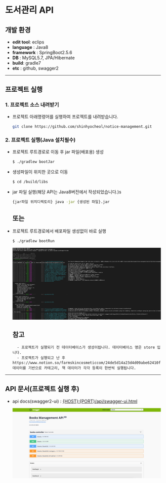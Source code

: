 # 도서관리 API

## 개발 환경

- **edit tool**: eclips
- **language** : Java8
- **framework** : SpringBoot2.5.6
- **DB** : MySQL5.7, JPA/Hibernate
- **build**: gradle7
- **etc** : github, swagger2

---


## 프로젝트 실행

### 1. 프로젝트 소스 내려받기

- 프로젝트 아래명령어를 실행하여 프로젝트를 내려받습니다.
    
    ```bash
    git clone https://github.com/shinhyocheol/notice-management.git
    ```
    

### **2. 프로젝트 실행(Java 설치필수)**

- 프로젝트 루트경로로 이동 후 jar 파일(배포용) 생성
    
    ```bash
    $ ./gradlew bootJar						
    ```
    
- 생성파일이 위치한 곳으로 이동
    
    ```bash
    $ cd /build/libs
    ```
    
- jar 파일 실행(해당 API는 Java8버전에서 작성되었습니다.)s
    
    ```bash
    {jar파일 위치디렉토리} java -jar {생성된 파일}.jar  		
    ```
    
    ## **또는**
    
- 프로젝트 루트경로에서 배포파일 생성없이 바로 실행
    
    ```bash
    $ ./gradlew bootRun
    ```
    

    ![스크린샷 2021-11-14 오후 10.26.04.png](https://github.com/shinhyocheol/books-management/blob/master/screenshot.png)
    
    
    ## 참고
        - 프로젝트가 실행되기 전 데이터베이스가 생성이됩니다. 데이터베이스 명은 store 입니다.
        - 프로젝트가 실행되고 난 후 https://www.notion.so/farmskincosmeticcom/24de5d14a23d4d09abe62410f1da3fbe 데이터를 기반으로 카테고리, 책 데이터가 각각 등록이 한번씩 실행됩니다.
    
---

## API 문서(프로젝트 실행 후)

- api docs(swagger2-ui) :  [{HOST}:{PORT}/api/swagger-ui.html](http://localhost:8080/api/swagger-ui.html)

    ![스크린샷 2021-11-14 오후 10.26.04.png](https://github.com/shinhyocheol/books-management/blob/master/screenshot2.png)

